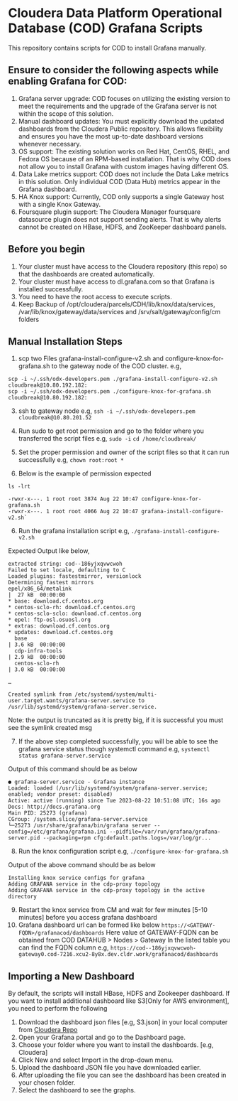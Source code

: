 # Cloudera Data Platform Operational Database (COD) Grafana Scripts
This repository contains scripts for COD to install Grafana manually.

## Ensure to consider the following aspects while enabling Grafana for COD:

1. Grafana server upgrade: COD focuses on utilizing the existing version to meet the requirements and the upgrade of the Grafana server is not within the scope of this solution.
2. Manual dashboard updates: You must explicitly download the updated dashboards from the Cloudera Public repository. This allows flexibility and ensures you have the most up-to-date dashboard versions whenever necessary.
3. OS support: The existing solution works on Red Hat, CentOS, RHEL, and Fedora OS because of an RPM-based installation. That is why COD does not allow you to install Grafana with custom images having different OS.
4. Data Lake metrics support: COD does not include the Data Lake metrics in this solution. Only individual COD (Data Hub) metrics appear in the Grafana dashboard.
5. HA Knox support: Currently, COD only supports a single Gateway host with a single Knox Gateway.
6. Foursquare plugin support: The Cloudera Manager foursquare datasource plugin does not support sending alerts. That is why alerts cannot be created on HBase, HDFS, and ZooKeeper dashboard panels.

## Before you begin
1. Your cluster must have access to the Cloudera repository (this repo) so that the dashboards are created automatically.
2. Your cluster must have access to dl.grafana.com so that Grafana is installed successfully.
3. You need to have the root access to execute scripts.
4. Keep Backup of /opt/cloudera/parcels/CDH/lib/knox/data/services, /var/lib/knox/gateway/data/services and /srv/salt/gateway/config/cm folders


## Manual Installation Steps
1. scp two Files grafana-install-configure-v2.sh and configure-knox-for-grafana.sh to the gateway node of the COD cluster.
e.g,
```
scp -i ~/.ssh/odx-developers.pem ./grafana-install-configure-v2.sh cloudbreak@10.80.192.182:
scp -i ~/.ssh/odx-developers.pem ./configure-knox-for-grafana.sh cloudbreak@10.80.192.182:
```

3. ssh to gateway node
e.g,
`ssh -i ~/.ssh/odx-developers.pem cloudbreak@10.80.201.52`

4. Run sudo to get root permission and go to the folder where you transferred the script files
e.g,
`sudo -i`
`cd /home/cloudbreak/`

5. Set the proper permission and owner of the script files so that it can run successfully
e.g,
`chown root:root *`

6. Below is the example of permission expected

`ls -lrt`

```
-rwxr-x---. 1 root root 3874 Aug 22 10:47 configure-knox-for-grafana.sh
-rwxr-x---. 1 root root 4066 Aug 22 10:47 grafana-install-configure-v2.sh`
```


6. Run the grafana installation script
e.g,
`./grafana-install-configure-v2.sh`

Expected Output like below,
```ecmascript 6
extracted string: cod--186yjxqvwcwoh
Failed to set locale, defaulting to C
Loaded plugins: fastestmirror, versionlock
Determining fastest mirrors
epel/x86_64/metalink                                                                                                                                                   |  27 kB  00:00:00
* base: download.cf.centos.org
* centos-sclo-rh: download.cf.centos.org
* centos-sclo-sclo: download.cf.centos.org
* epel: ftp-osl.osuosl.org
* extras: download.cf.centos.org
* updates: download.cf.centos.org
  base                                                                                                                                                                   | 3.6 kB  00:00:00
  cdp-infra-tools                                                                                                                                                        | 2.9 kB  00:00:00
  centos-sclo-rh                                                                                                                                                         | 3.0 kB  00:00:00

…

Created symlink from /etc/systemd/system/multi-user.target.wants/grafana-server.service to /usr/lib/systemd/system/grafana-server.service. 
```
Note: the output is truncated as it is pretty big, if it is successful you must see the symlink created msg


7. If the above step completed successfully, you will be able to see the grafana service status though systemctl command
e.g,
`systemctl status grafana-server.service`

Output of this command should be as below
```ecmascript 6
● grafana-server.service - Grafana instance
Loaded: loaded (/usr/lib/systemd/system/grafana-server.service; enabled; vendor preset: disabled)
Active: active (running) since Tue 2023-08-22 10:51:08 UTC; 16s ago
Docs: http://docs.grafana.org
Main PID: 25273 (grafana)
CGroup: /system.slice/grafana-server.service
└─25273 /usr/share/grafana/bin/grafana server --config=/etc/grafana/grafana.ini --pidfile=/var/run/grafana/grafana-server.pid --packaging=rpm cfg:default.paths.logs=/var/log/gr...
```

8. Run the knox configuration script
e.g,
`./configure-knox-for-grafana.sh`

Output of the above command should be as below
```ecmascript 6
Installing knox service configs for grafana
Adding GRAFANA service in the cdp-proxy topology
Adding GRAFANA service in the cdp-proxy topology in the active directory
```

9. Restart the knox service from CM and wait for few minutes [5-10 minutes] before you access grafana dashboard
10. Grafana dashboard url can be formed like below
`https://<GATEWAY-FQDN>/grafanacod/dashboards`
Here value of GATEWAY-FQDN can be obtained from COD DATAHUB > Nodes > Gateway
In the listed table you can find the FQDN column
e.g,
`https://cod--186yjxqvwcwoh-gateway0.cod-7216.xcu2-8y8x.dev.cldr.work/grafanacod/dashboards`


## Importing a New Dashboard
By default, the scripts will install HBase, HDFS and Zookeeper dashboard. If you want to install additional dashboard like S3[Only for AWS environment], you need to perform the following

1. Download the dashboard json files [e.g, S3.json] in your local computer from [Cloudera Repo](../dashboards)
2. Open your Grafana portal and go to the Dashboard page.
3. Choose your folder where you want to install the dashboards. [e.g, Cloudera]
4. Click New and select Import in the drop-down menu.
5. Upload the dashboard JSON file you have downloaded earlier.
6. After uploading the file you can see the dashboard has been created in your chosen folder.
7. Select the dashboard to see the graphs.
